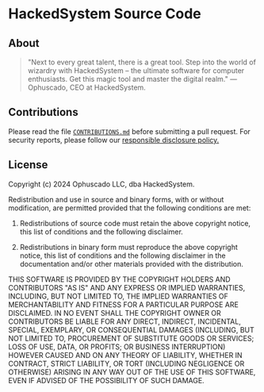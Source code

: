 # HackedSystem Source Code

## About

> "Next to every great talent, there is a great tool. Step into the world of wizardry with HackedSystem – the ultimate software for computer enthusiasts. Get this magic tool and master the digital realm."
> — Ophuscado, CEO at HackedSystem.

## Contributions

Please read the file
[`CONTRIBUTIONS.md`](https://github.com/HackedSystem/app/blob/main/CONTRIBUTIONS.md) before submitting a pull request. For security reports, please follow our
[responsible disclosure policy.](https://hackedsystem.com/security)

## License

Copyright (c) 2024 Ophuscado LLC, dba HackedSystem.

Redistribution and use in source and binary forms, with or without modification, are permitted provided that the following conditions are met:

1. Redistributions of source code must retain the above copyright notice, this list of conditions and the following disclaimer.

2. Redistributions in binary form must reproduce the above copyright notice, this list of conditions and the following disclaimer in the documentation and/or other materials provided with the distribution.

THIS SOFTWARE IS PROVIDED BY THE COPYRIGHT HOLDERS AND CONTRIBUTORS "AS IS" AND ANY EXPRESS OR IMPLIED WARRANTIES, INCLUDING, BUT NOT LIMITED TO, THE IMPLIED WARRANTIES OF MERCHANTABILITY AND FITNESS FOR A PARTICULAR PURPOSE ARE DISCLAIMED. IN NO EVENT SHALL THE COPYRIGHT OWNER OR CONTRIBUTORS BE LIABLE FOR ANY DIRECT, INDIRECT, INCIDENTAL, SPECIAL, EXEMPLARY, OR CONSEQUENTIAL DAMAGES (INCLUDING, BUT NOT LIMITED TO, PROCUREMENT OF SUBSTITUTE GOODS OR SERVICES; LOSS OF USE, DATA, OR PROFITS; OR BUSINESS INTERRUPTION) HOWEVER CAUSED AND ON ANY THEORY OF LIABILITY, WHETHER IN CONTRACT, STRICT LIABILITY, OR TORT (INCLUDING NEGLIGENCE OR OTHERWISE) ARISING IN ANY WAY OUT OF THE USE OF THIS SOFTWARE, EVEN IF ADVISED OF THE POSSIBILITY OF SUCH DAMAGE.
